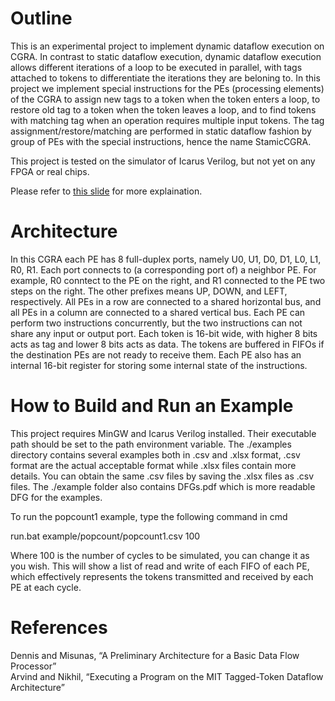 # Outline
This is an experimental project to implement dynamic dataflow execution on CGRA. In contrast to static dataflow execution, dynamic dataflow execution allows different iterations of a loop to be executed in parallel, with tags attached to tokens to differentiate the iterations they are beloning to. In this project we implement special instructions for the PEs (processing elements) of the CGRA to assign new tags to a token when the token enters a loop, to restore old tag to a token when the token leaves a loop, and to find tokens with matching tag when an operation requires multiple input tokens. The tag assignment/restore/matching are performed in static dataflow fashion by group of PEs with the special instructions, hence the name StamicCGRA.

This project is tested on the simulator of Icarus Verilog, but not yet on any FPGA or real chips.

Please refer to [this slide](https://www.slideshare.net/ssuser0c5ec9/dynamic-dataflow-on-cgra-237372239) for more explaination.

# Architecture
In this CGRA each PE has 8 full-duplex ports, namely U0, U1, D0, D1, L0, L1, R0, R1. Each port connects to (a corresponding port of) a neighbor PE. For example, R0 conntect to the PE on the right, and R1 connected to the PE two steps on the right. The other prefixes means UP, DOWN, and LEFT, respectively. All PEs in a row are connected to a shared horizontal bus,
and all PEs in a column are connected to a shared vertical bus. Each PE can perform two instructions concurrently, but the two instructions can not share any input or output port. Each token is 16-bit wide, with higher 8 bits acts as tag and lower 8 bits acts as data. The tokens are buffered in FIFOs if the destination PEs are not ready to receive them. Each PE also has an internal 16-bit register for storing some internal state of the instructions.

# How to Build and Run an Example
This project requires MinGW and Icarus Verilog installed. Their executable path should be set to the path environment variable.
The ./examples directory contains several examples both in .csv and .xlsx format, .csv format are the actual acceptable format while .xlsx files contain more details.
You can obtain the same .csv files by saving the .xlsx files as .csv files. The ./example folder also contains DFGs.pdf which is more readable DFG for the examples.

To run the popcount1 example, type the following command in cmd

run.bat example/popcount/popcount1.csv 100

Where 100 is the number of cycles to be simulated, you can change it as you wish.
This will show a list of read and write of each FIFO of each PE, which effectively represents the tokens transmitted and received by each PE at each cycle.

# References
Dennis and Misunas, “A Preliminary Architecture for a Basic Data Flow Processor”\
Arvind and Nikhil, “Executing a Program on the MIT Tagged-Token Dataflow Architecture” 

